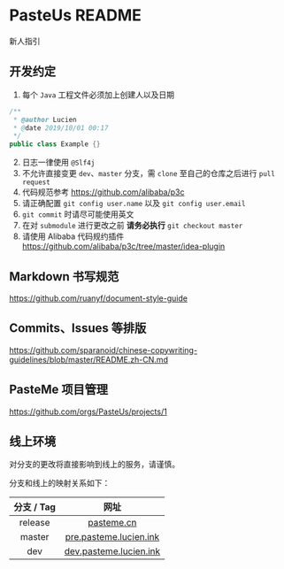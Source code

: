 # PasteUs README

新人指引

## 开发约定

1. 每个 `Java` 工程文件必须加上创建人以及日期

```java
/**
 * @author Lucien
 * @date 2019/10/01 00:17
 */
public class Example {}
```

2. 日志一律使用 `@Slf4j`
3. 不允许直接变更 `dev`、`master` 分支，需 `clone` 至自己的仓库之后进行 `pull request`
4. 代码规范参考 https://github.com/alibaba/p3c
5. 请正确配置 `git config user.name` 以及 `git config user.email`
6. `git commit` 时请尽可能使用英文
7. 在对 `submodule` 进行更改之前 **请务必执行** `git checkout master`
8. 请使用 Alibaba 代码规约插件 https://github.com/alibaba/p3c/tree/master/idea-plugin

## Markdown 书写规范

https://github.com/ruanyf/document-style-guide

## Commits、Issues 等排版

https://github.com/sparanoid/chinese-copywriting-guidelines/blob/master/README.zh-CN.md

## PasteMe 项目管理

https://github.com/orgs/PasteUs/projects/1

## 线上环境

对分支的更改将直接影响到线上的服务，请谨慎。

分支和线上的映射关系如下：

| 分支 / Tag | 网址 |
| :---: | :---: |
| release | [pasteme.cn](https://pasteme.cn) |
| master | [pre.pasteme.lucien.ink](http://pre.pasteme.lucien.ink) |
| dev | [dev.pasteme.lucien.ink](http://dev.pasteme.lucien.ink) |
